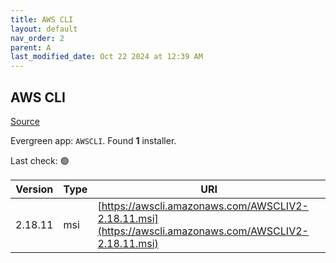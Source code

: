 ```yaml
---
title: AWS CLI
layout: default
nav_order: 2
parent: A
last_modified_date: Oct 22 2024 at 12:39 AM
---
```


## AWS CLI

[Source](https://github.com/aws/aws-cli/)

Evergreen app: `AWSCLI`. Found **1** installer.

Last check: 🟢

| Version | Type | URI                                                                                                    |
| ------- | ---- | ------------------------------------------------------------------------------------------------------ |
| 2.18.11 | msi  | [https://awscli.amazonaws.com/AWSCLIV2-2.18.11.msi](https://awscli.amazonaws.com/AWSCLIV2-2.18.11.msi) |
